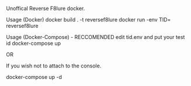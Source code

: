 Unoffical Reverse F8lure docker.

Usage (Docker)
docker build . -t reversef8lure
docker run -env TID=<secret-id> reversef8lure

Usage (Docker-Compose)  - RECCOMENDED 
edit tid.env and put your test id
docker-compose up

OR 

If you wish not to attach to the console.

docker-compose up -d